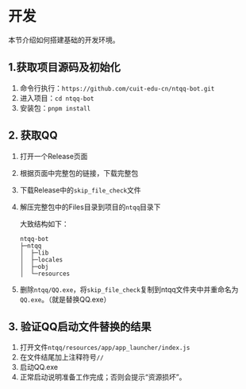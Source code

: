 # 开发

本节介绍如何搭建基础的开发环境。

## 1.获取项目源码及初始化

  1. 命令行执行：`https://github.com/cuit-edu-cn/ntqq-bot.git`
  2. 进入项目：`cd ntqq-bot`
  3. 安装包：`pnpm install`

## 2. 获取QQ

  1. 打开一个Release页面
  2. 根据页面中完整包的链接，下载完整包
  3. 下载Release中的`skip_file_check`文件
  4. 解压完整包中的Files目录到项目的`ntqq`目录下

      大致结构如下：
      ```
      ntqq-bot
      ├─ntqq
      │  ├─lib
      │  ├─locales
      │  ├─obj
      │  └─resources
      ```
  5. 删除`ntqq/QQ.exe`，将`skip_file_check`复制到ntqq文件夹中并重命名为`QQ.exe`。（就是替换QQ.exe）

## 3. 验证QQ启动文件替换的结果

  1. 打开文件`ntqq/resources/app/app_launcher/index.js`
  2. 在文件结尾加上注释符号`//`
  3. 启动QQ.exe
  4. 正常启动说明准备工作完成；否则会提示“资源损坏”。
